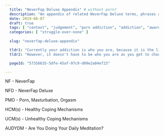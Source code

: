 ```yaml
---
  title: "NeverFap Deluxe Appendix" # without porn?
  description: "An appendix of related NeverFap Deluxe terms, phrases and lingo."
  date: 2019-06-07
  draft: true
  tags: [ "context", "judgement", "porn addiction", "addiction", "awareness", "awareness exercises", "perspective", "nofap", "neverfap", "neverfap deluxe" ]
  categories: [ "struggle-over-none" ]
  
  slug: "neverfap-deluxe-appendix"

  tldr1: "Currently your addiction is who you are, because it is the life you currently live."
  tldr2: "However, it doesn't have to be who you are as you get to choose who you want to be through your actions."

  pageId: "57356635-5dfe-45af-97c9-d09e2a04ef23"

---
```


NF - NeverFap

NFD - NeverFap Deluxe

PMO - Porn, Masturbation, Orgasm

HCM(s) - Healthy Coping Mechanisms

UCM(s) - Unhealthy Coping Mechanisms

AUDYDM - Are You Doing Your Daily Meditation? 

<!-- 
{{< hr3 "Of course, these outcomes are only possible given one very important aspect that most people overlook." >}} -->



<!-- 

So let's get back to basics and talk about what "functioning effectively" actually means.

It means doing things which are counter-productive to your growth as a human being. It means going against  -->

